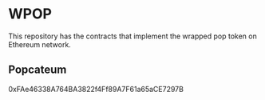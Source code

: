 # WPOP
This repository has the contracts that implement the wrapped pop token on Ethereum network.

## Popcateum
0xFAe46338A764BA3822f4Ff89A7F61a65aCE7297B
